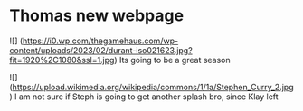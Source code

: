 # Thomas new webpage

![] (https://i0.wp.com/thegamehaus.com/wp-content/uploads/2023/02/durant-iso021623.jpg?fit=1920%2C1080&ssl=1.jpg)
Its going to be a great season


![] (https://upload.wikimedia.org/wikipedia/commons/1/1a/Stephen_Curry_2.jpg)
I am not sure if Steph is going to get another splash bro, since Klay left
